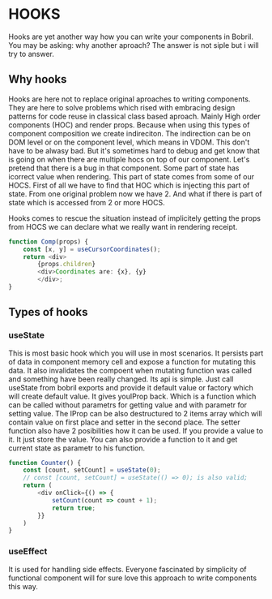 # HOOKS
Hooks are yet another way how you can write your components in Bobril. You may be asking: why another aproach? The answer is not siple but i will try to answer.

## Why hooks
Hooks are here not to replace original aproaches to writing components. They are here to solve problems which rised with embracing design patterns for code reuse in classical class based aproach. Mainly High order components (HOC) and render props. Because when using this types of component composition we create indireciton. The indirection can be on DOM level or on the component level, which means in VDOM. This don't have to be alwasy bad. But it's sometimes hard to debug and get know that is going on when there are multiple hocs on top of our component. Let's pretend that there is a bug in that component. Some part of state has icorrect value when rendering. This part of state comes from some of our HOCS. First of all we have to find that HOC which is injecting this part of state. From one original problem now we have 2. And what if there is part of state which is accessed from 2 or more HOCS. 

Hooks comes to rescue the situation instead of implicitely getting the props from HOCS we can declare what we really want in rendering receipt.
```typescript
function Comp(props) {
	const [x, y] = useCursorCoordinates();
	return <div>
		{props.children}
		<div>Coordinates are: {x}, {y}
		</div>;
}
```

## Types of hooks
### useState
This is most basic hook which you will use in most scenarios. It persists part of data in component memory cell and expose a function for mutating this data. It also invalidates the compoent when mutating function was called and something have been really changed. Its api is simple. Just call useState from bobril exports and provide it default value or factory which will create default value. It gives youIProp back. Which is a function which can be called without parametrs for getting value and with parametr for setting value. The IProp can be also destructured to 2 items array which will contain value on first place and setter in the second place. The setter function also have 2 posibilities how it can be used. If you provide a value to it. It just store the value. You can also provide a function to it and get current state as parametr to his function.
```typescript
function Counter() {
	const [count, setCount] = useState(0);
	// const [count, setCount] = useState(() => 0); is also valid;
	return (
		<div onClick={() => {
			setCount(count => count + 1);
			return true;
		}}
	)
}
```

### useEffect
It is used for handling side effects. 
Everyone fascinated by simplicity of functional component will for sure love this approach to write components this way.
